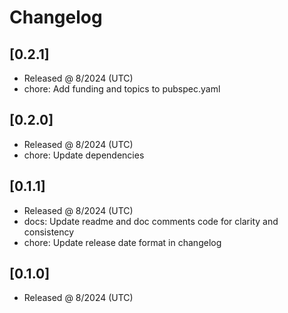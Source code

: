 # Changelog

## [0.2.1]

- Released @ 8/2024 (UTC)
- chore: Add funding and topics to pubspec.yaml

## [0.2.0]

- Released @ 8/2024 (UTC)
- chore: Update dependencies

## [0.1.1]

- Released @ 8/2024 (UTC)
- docs: Update readme and doc comments code for clarity and consistency
- chore: Update release date format in changelog

## [0.1.0]

- Released @ 8/2024 (UTC)

